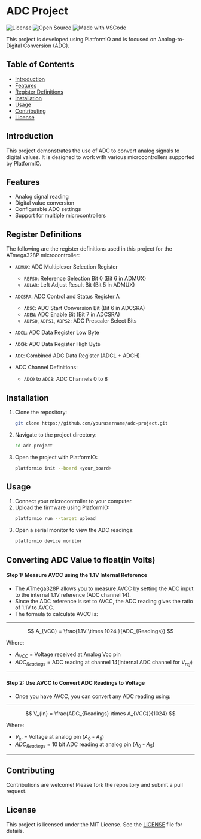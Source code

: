 # ADC Project

![License](https://img.shields.io/badge/license-MIT-blue.svg)
![Open Source](https://badges.frapsoft.com/os/v1/open-source.svg)
![Made with VSCode](https://img.shields.io/badge/Made%20with-VSCode-1f425f.svg)

This project is developed using PlatformIO and is focused on Analog-to-Digital Conversion (ADC).

## Table of Contents
- [Introduction](#introduction)
- [Features](#features)
- [Register Definitions](#register-definitions)
- [Installation](#installation)
- [Usage](#usage)
- [Contributing](#contributing)
- [License](#license)

## Introduction
This project demonstrates the use of ADC to convert analog signals to digital values. It is designed to work with various microcontrollers supported by PlatformIO.

## Features
- Analog signal reading
- Digital value conversion
- Configurable ADC settings
- Support for multiple microcontrollers

## Register Definitions
The following are the register definitions used in this project for the ATmega328P microcontroller:

- `ADMUX`: ADC Multiplexer Selection Register
  - `REFS0`: Reference Selection Bit 0 (Bit 6 in ADMUX)
  - `ADLAR`: Left Adjust Result Bit (Bit 5 in ADMUX)

- `ADCSRA`: ADC Control and Status Register A
  - `ADSC`: ADC Start Conversion Bit (Bit 6 in ADCSRA)
  - `ADEN`: ADC Enable Bit (Bit 7 in ADCSRA)
  - `ADPS0`, `ADPS1`, `ADPS2`: ADC Prescaler Select Bits

- `ADCL`: ADC Data Register Low Byte
- `ADCH`: ADC Data Register High Byte
- `ADC`: Combined ADC Data Register (ADCL + ADCH)

- ADC Channel Definitions:
  - `ADC0` to `ADC8`: ADC Channels 0 to 8

## Installation
1. Clone the repository:
    ```sh
    git clone https://github.com/yourusername/adc-project.git
    ```
2. Navigate to the project directory:
    ```sh
    cd adc-project
    ```
3. Open the project with PlatformIO:
    ```sh
    platformio init --board <your_board>
    ```

## Usage
1. Connect your microcontroller to your computer.
2. Upload the firmware using PlatformIO:
    ```sh
    platformio run --target upload
    ```
3. Open a serial monitor to view the ADC readings:
    ```sh
    platformio device monitor
    ```

## Converting ADC Value to float(in Volts)

#### Step 1: Measure AVCC using the 1.1V Internal Reference
- The ATmega328P allows you to measure AVCC by setting the ADC input to the internal 1.1V reference (ADC channel 14).
- Since the ADC reference is set to AVCC, the ADC reading gives the ratio of 1.1V to AVCC.
- The formula to calculate AVCC is:
*** 
  $$
  A_{VCC} = \frac{1.1V \times 1024 }{ADC_{Readings}}
  $$

Where:

- $A_{VCC}$ = Voltage received at Analog Vcc pin
- $ADC_{Readings}$ = ADC reading at channel 14(internal ADC channel for $V_{ref}$)

***

#### Step 2: Use AVCC to Convert ADC Readings to Voltage
-	Once you have AVCC, you can convert any ADC reading using:

* * *

  $$
   V_{in} = \frac{ADC_{Readings} \times A_{VCC}}{1024}
  $$

Where:
  - $V_{in}$ = Voltage at analog pin ($A_{0}$ - $A_ {5}$)
  - $ADC_{Readings}$ = 10 bit ADC reading at  analog pin ($A_{0}$ - $A_ {5}$)

* * *

## Contributing
Contributions are welcome! Please fork the repository and submit a pull request.

## License
This project is licensed under the MIT License. See the [LICENSE](LICENSE) file for details.
